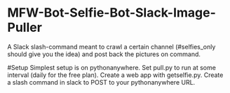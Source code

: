 # MFW-Bot-Selfie-Bot-Slack-Image-Puller
A Slack slash-command meant to crawl a certain channel (#selfies_only should give you the idea) and post back the pictures on command.

#Setup
Simplest setup is on pythonanywhere. Set pull.py to run at some interval (daily for the free plan). Create a web app with getselfie.py. Create a slash command in slack to POST to your pythonanywhere URL.
